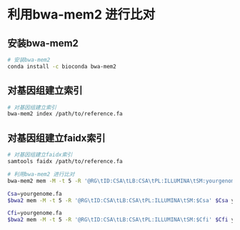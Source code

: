 <!--
 * @Author: albertxin albert_xin@qq.com
 * @Date: 2024-07-23 15:39:15
 * @LastEditors: albertxin albert_xin@qq.com
 * @LastEditTime: 2024-07-26 09:36:12
 * @FilePath: /shixinblog/blog/2024-7-22-记录terminal.md
 * Copyright (c) albertxin by albert_xin@qq.com, All Rights Reserved. 
-->
# 利用bwa-mem2 进行比对

## 安装bwa-mem2

```bash
# 安装bwa-mem2
conda install -c bioconda bwa-mem2
```

## 对基因组建立索引

```bash
# 对基因组建立索引
bwa-mem2 index /path/to/reference.fa
```

## 对基因组建立faidx索引

```bash
# 对基因组建立faidx索引
samtools faidx /path/to/reference.fa
```

```bash
# 利用bwa-mem2 进行比对
bwa-mem2 mem -M -t 5 -R '@RG\tID:CSA\tLB:CSA\tPL:ILLUMINA\tSM:yourgenome' /path/to/reference.fa yourfastqfile_R1.fastq.gz yourfastqfile_R2.fastq.gz | samtools sort -O bam -@ 4 -o yourgenome_reseq.bam - && samtools index yourgenome_reseq.bam

Csa=yourgenome.fa
$bwa2 mem -M -t 5 -R '@RG\tID:CSA\tLB:CSA\tPL:ILLUMINA\tSM:$Csa' $Csa yourfastqfile_R1.fastq.gz yourfastqfile_R2.fastq.gz | samtools sort -O bam -@ 4 -o Csa_reseq.bam - && samtools index Csa_reseq.bam

Cfi=yourgenome.fa
$bwa2 mem -M -t 5 -R '@RG\tID:CSA\tLB:CSA\tPL:ILLUMINA\tSM:$Cfi' $Cfi yourfastqfile_R1.fastq.gz yourfastqfile_R2.fastq.gz | samtools sort -O bam -@ 4 -o Cfi_reseq.bam - && samtools index Cfi_reseq.bam
```


